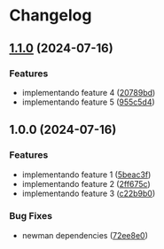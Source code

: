# Changelog

## [1.1.0](https://github.com/javiier507/github-action-101/compare/v1.0.0...v1.1.0) (2024-07-16)


### Features

* implementando feature 4 ([20789bd](https://github.com/javiier507/github-action-101/commit/20789bdbcc44883f71352c3801de2b1c9dfb5185))
* implementando feature 5 ([955c5d4](https://github.com/javiier507/github-action-101/commit/955c5d4aeebdd5ec3fa45c86c8eb1ec3003b1f65))

## 1.0.0 (2024-07-16)


### Features

* implementando feature 1 ([5beac3f](https://github.com/javiier507/github-action-101/commit/5beac3f33f31cfed0a2e1856b529d63254ef0064))
* implementando feature 2 ([2ff675c](https://github.com/javiier507/github-action-101/commit/2ff675cf5a9c8f5136316427c35f6351e15b0545))
* implementando feature 3 ([c22b9b0](https://github.com/javiier507/github-action-101/commit/c22b9b0970f96ee758f7f463d1b64e6d45a40c64))


### Bug Fixes

* newman dependencies ([72ee8e0](https://github.com/javiier507/github-action-101/commit/72ee8e0f28bbcd0c2993c81151ee6997cf7ea304))
